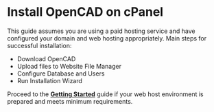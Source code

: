 # Install OpenCAD on cPanel

This guide assumes you are using a paid hosting service and have configured your domain and web hosting appropriately.</i>
Main steps for successful installation:
- Download OpenCAD
- Upload files to Website File Manager
- Configure Database and Users
- Run Installation Wizard

Proceed to the **[Getting Started](https://docs.opencad.io/en/cPanel/get-started)** guide if your web host environment is prepared and meets minimum requirements.
